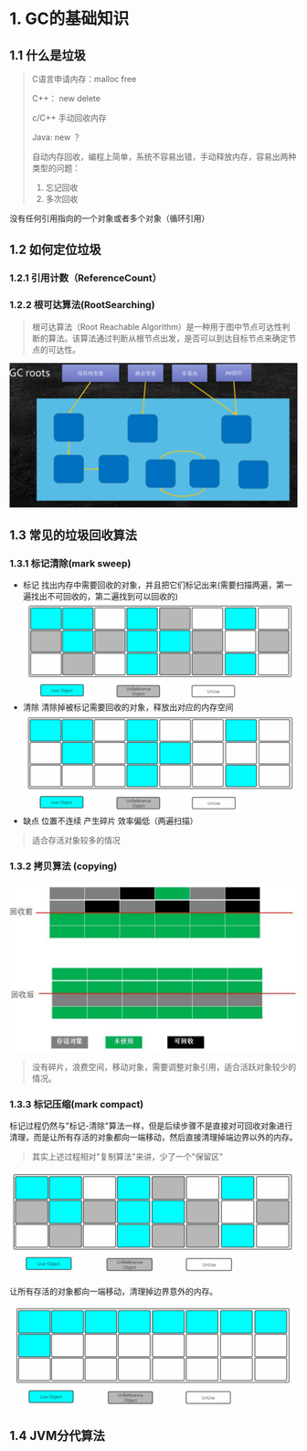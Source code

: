 # 1. GC的基础知识

## 1.1 什么是垃圾

> C语言申请内存：malloc free
>
> C++： new delete
>
> c/C++ 手动回收内存
>
> Java: new ？
>
> 自动内存回收，编程上简单，系统不容易出错，手动释放内存，容易出两种类型的问题：
>
> 1. 忘记回收
> 2. 多次回收

没有任何引用指向的一个对象或者多个对象（循环引用）

## 1.2 如何定位垃圾

### 1.2.1 引用计数（ReferenceCount）

### 1.2.2 根可达算法(RootSearching)

> 根可达算法（Root Reachable Algorithm）是一种用于图中节点可达性判断的算法。该算法通过判断从根节点出发，是否可以到达目标节点来确定节点的可达性。

![](../youdaonote-images/Pasted%20image%2020230813232206.png)

## 1.3 常见的垃圾回收算法

### 1.3.1 标记清除(mark sweep)
- 标记
找出内存中需要回收的对象，并且把它们标记出来(需要扫描两遍，第一遍找出不可回收的，第二遍找到可以回收的)
![](../youdaonote-images/Pasted%20image%2020230813232659.png)
- 清除
清除掉被标记需要回收的对象，释放出对应的内存空间
![](../youdaonote-images/Pasted%20image%2020230813232710.png)
- 缺点
位置不连续 产生碎片 效率偏低（两遍扫描）

> 适合存活对象较多的情况
### 1.3.2 拷贝算法 (copying)
![](../youdaonote-images/Pasted%20image%2020230813233110.png)

> 没有碎片，浪费空间，移动对象，需要调整对象引用，适合活跃对象较少的情况。
### 1.3.3 标记压缩(mark compact)

标记过程仍然与"标记-清除"算法一样，但是后续步骤不是直接对可回收对象进行清理，而是让所有存活的对象都向一端移动，然后直接清理掉端边界以外的内存。

> 其实上述过程相对"复制算法"来讲，少了一个"保留区"

![](../youdaonote-images/Pasted%20image%2020230813233441.png)

让所有存活的对象都向一端移动，清理掉边界意外的内存。

![](../youdaonote-images/Pasted%20image%2020230813233453.png)

## 1.4 JVM分代算法


